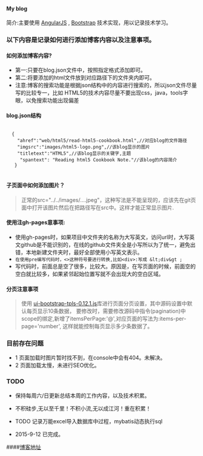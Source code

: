 
#### My blog

  简介:主要使用
		      [AngularJS](https://angularjs.org/) ,
		      [Bootstrap](http://getbootstrap.com/)
	   技术实现，用以记录技术学习。

### 以下内容是记录如何进行添加博客内容以及注意事项。

#### 如何添加博客内容?

 * 第一:只要在blog.json文件中，按照指定格式添加即可。
 * 第二:将要添加的html文件放到对应路径下的文件夹内即可。
 * 注意:博客的搜索功能是根据json结构中的内容进行搜索的，所以json文件尽量写的比较专一，比如
HTML5的技术内容尽量不要出现css，java，tools字眼，以免搜索功能出现偏差

#### blog.json结构
<pre>
<code>
  {
    "ahref":"web/html5/read-html5-cookbook.html",//对应blog的文件路径
    "imgsrc":"images/html5-logo.png",//该blog显示的图片
    "titletext":"HTML5",//该blog显示的关键字,主题
     "spantext": "Reading html5 Cookbook Note."//该blog的内容简介
   }
</code>
</pre>

#### 子页面中如何添加图片？

> 正常的src="../../images/....jpeg"，这种写法是不能呈现的，应该先在git页面中打开该图片然后在把路径写在src中。这样才能正常显示图片.



#### 使用注gh-pages意事项:

 * 使用gh-pages时，如果项目中文件夹的名称为大写英文，访问url时，大写英文github是不能识别的，在线的github文件夹全是小写所以为了统一，避免出错，本地新建文件夹时，最好全部使用小写英文表示。
 * `在使用pre编写代码时，<>这种符号要进行转换,比如<div>:写成 &lt;div&gt ;`
 * 写代码时，前面总是空了很多，比较大。原因是，在写页面的时候，前面空的空白就比较多，如果紧邻起始位置写就不会出现大的空白区域。

#### 分页注意事项
> 使用 [ui-bootstrap-tpls-0.12.1.js](http://angular-ui.github.io/bootstrap/)库进行页面分页设置，其中源码设置中默认每页显示10条数据，
要修改时，需要修改源码中指令(pagination)中scope的绑定,新增了itemsPerPage:'@',对应页面的写法为:items-per-page='number',
这样就能控制每页显示多少条数据了。


### 目前存在问题
*  1 页面加载时图片暂时找不到，在console中会有404。未解决。
*  2 页面加载太慢，未进行SEO优化。


### TODO
* 保持每周六/日更新总结本周的工作内容，以及技术积累。
* 不积硅步,无以至千里！不积小流,无以成江河！重在积累！ 



* TODO 记录万能excel导入数据库中过程，mybatis动态执行sql
* 2015-9-12 已完成。


####[博客地址](http://michaelygzhang.github.io/home/)



